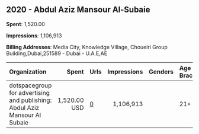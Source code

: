 ## 2020 - Abdul Aziz Mansour Al-Subaie 
**Spent**: 1,520.00

**Impressions**: 1,106,913

**Billing Addresses**: Media City, Knowledge Village, Choueiri Group Building,Dubai,251589 - Dubai - U.A.E,AE

|Organization|Spent|Urls|Impressions|Genders|Age Brackets|Country Codes|
|:---|---:|:---|---:|:---|:---|:---|
|dotspacegroup for advertising and publishing: Abdul Aziz Mansour Al Subaie|1,520.00 USD|[0](https://www.snap.com/political-ads/asset/fdfad1d7b6e7f39390771c437fe3d7b78044cee3d3f511574ffc1f53b828a7a9?mediaType=jpg)|1,106,913||21+|kuwait|
